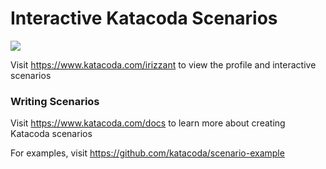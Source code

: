 # Interactive Katacoda Scenarios

[![](http://shields.katacoda.com/katacoda/irizzant/count.svg)](https://www.katacoda.com/irizzant "Get your profile on Katacoda.com")

Visit https://www.katacoda.com/irizzant to view the profile and interactive scenarios

### Writing Scenarios
Visit https://www.katacoda.com/docs to learn more about creating Katacoda scenarios

For examples, visit https://github.com/katacoda/scenario-example

